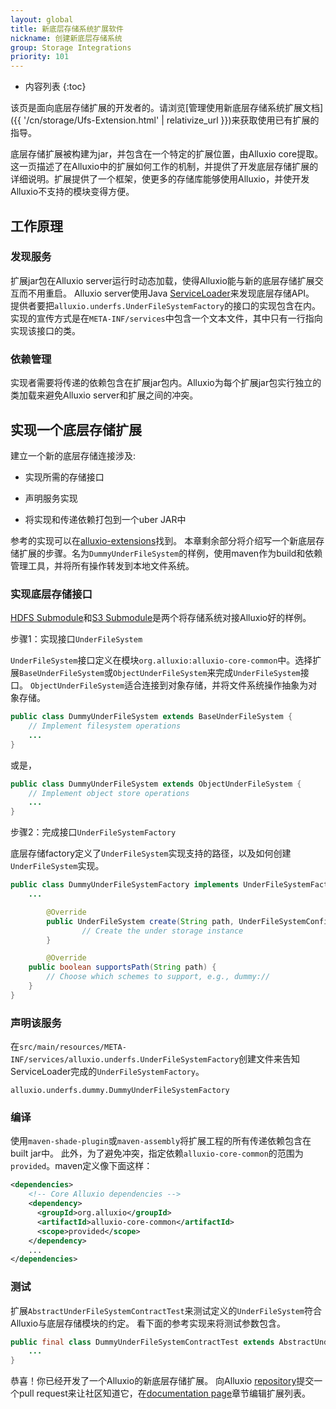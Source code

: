 ```yaml
---
layout: global
title: 新底层存储系统扩展软件
nickname: 创建新底层存储系统
group: Storage Integrations
priority: 101
---
```


* 内容列表
{:toc}

该页是面向底层存储扩展的开发者的。请浏览[管理使用新底层存储系统扩展文档]({{ '/cn/storage/Ufs-Extension.html' | relativize_url }})来获取使用已有扩展的指导。

底层存储扩展被构建为jar，并包含在一个特定的扩展位置，由Alluxio core提取。这一页描述了在Alluxio中的扩展如何工作的机制，并提供了开发底层存储扩展的详细说明。扩展提供了一个框架，使更多的存储库能够使用Alluxio，并使开发Alluxio不支持的模块变得方便。

## 工作原理

### 发现服务

扩展jar包在Alluxio server运行时动态加载，使得Alluxio能与新的底层存储扩展交互而不用重启。
Alluxio server使用Java [ServiceLoader](https://docs.oracle.com/javase/7/docs/api/java/util/ServiceLoader.html)来发现底层存储API。
提供者要把`alluxio.underfs.UnderFileSystemFactory`的接口的实现包含在内。
实现的宣传方式是在`META-INF/services`中包含一个文本文件，其中只有一行指向实现该接口的类。

### 依赖管理

实现者需要将传递的依赖包含在扩展jar包内。Alluxio为每个扩展jar包实行独立的类加载来避免Alluxio server和扩展之间的冲突。

## 实现一个底层存储扩展

建立一个新的底层存储连接涉及:

- 实现所需的存储接口

- 声明服务实现

- 将实现和传递依赖打包到一个uber JAR中

参考的实现可以在[alluxio-extensions](https://github.com/Alluxio/alluxio-extensions/tree/master/underfs/tutorial)找到。
本章剩余部分将介绍写一个新底层存储扩展的步骤。名为`DummyUnderFileSystem`的样例，使用maven作为build和依赖管理工具，并将所有操作转发到本地文件系统。

### 实现底层存储接口

[HDFS Submodule](https://github.com/alluxio/alluxio/tree/master/underfs/hdfs)和[S3 Submodule](https://github.com/alluxio/alluxio/tree/master/underfs/s3a)是两个将存储系统对接Alluxio好的样例。

步骤1：实现接口`UnderFileSystem`

`UnderFileSystem`接口定义在模块`org.alluxio:alluxio-core-common`中。选择扩展`BaseUnderFileSystem`或`ObjectUnderFileSystem`来完成`UnderFileSystem`接口。
`ObjectUnderFileSystem`适合连接到对象存储，并将文件系统操作抽象为对象存储。

```java
public class DummyUnderFileSystem extends BaseUnderFileSystem {
	// Implement filesystem operations
	...
}
```

或是，

```java
public class DummyUnderFileSystem extends ObjectUnderFileSystem {
	// Implement object store operations
	...
}
```

步骤2：完成接口`UnderFileSystemFactory`

底层存储factory定义了`UnderFileSystem`实现支持的路径，以及如何创建`UnderFileSystem`实现。

```java
public class DummyUnderFileSystemFactory implements UnderFileSystemFactory {
	...

        @Override
        public UnderFileSystem create(String path, UnderFileSystemConfiguration conf) {
                // Create the under storage instance
        }

        @Override
	public boolean supportsPath(String path) {
		// Choose which schemes to support, e.g., dummy://
	}
}
```

### 声明该服务

在`src/main/resources/META-INF/services/alluxio.underfs.UnderFileSystemFactory`创建文件来告知ServiceLoader完成的`UnderFileSystemFactory`。

```
alluxio.underfs.dummy.DummyUnderFileSystemFactory
```

### 编译

使用`maven-shade-plugin`或`maven-assembly`将扩展工程的所有传递依赖包含在built jar中。
此外，为了避免冲突，指定依赖`alluxio-core-common`的范围为`provided`。maven定义像下面这样：

```xml
<dependencies>
    <!-- Core Alluxio dependencies -->
    <dependency>
      <groupId>org.alluxio</groupId>
      <artifactId>alluxio-core-common</artifactId>
      <scope>provided</scope>
    </dependency>
    ...
</dependencies>
```

### 测试

扩展`AbstractUnderFileSystemContractTest`来测试定义的`UnderFileSystem`符合Alluxio与底层存储模块的约定。
看下面的参考实现来将测试参数包含。

```java
public final class DummyUnderFileSystemContractTest extends AbstractUnderFileSystemContractTest {
    ...
}
```

恭喜！你已经开发了一个Alluxio的新底层存储扩展。
向Alluxio [repository](https://github.com/Alluxio/alluxio/tree/master/docs/en/UFSExtensions.md)提交一个pull request来让社区知道它，在[documentation page](UFSExtensions.html)章节编辑扩展列表。
